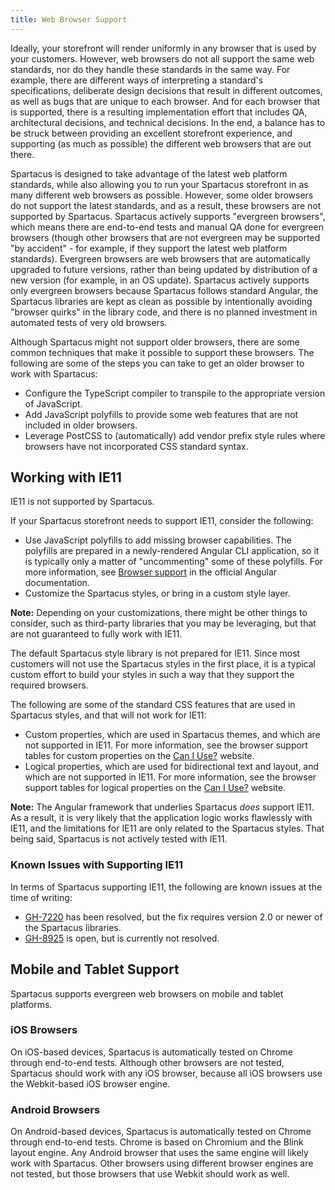 ```yaml
---
title: Web Browser Support
---
```


Ideally, your storefront will render uniformly in any browser that is used by your customers. However, web browsers do not all support the same web standards, nor do they handle these standards in the same way. For example, there are different ways of interpreting a standard's specifications, deliberate design decisions that result in different outcomes, as well as bugs that are unique to each browser. And for each browser that is supported, there is a resulting implementation effort that includes QA, architectural decisions, and technical decisions. In the end, a balance has to be struck between providing an excellent storefront experience, and supporting (as much as possible) the different web browsers that are out there.

Spartacus is designed to take advantage of the latest web platform standards, while also allowing you to run your Spartacus storefront in as many different web browsers as possible. However, some older browsers do not support the latest standards, and as a result, these browsers are not supported by Spartacus. Spartacus actively supports "evergreen browsers", which means there are end-to-end tests and manual QA done for evergreen browsers (though other browsers that are not evergreen may be supported "by accident" - for example, if they support the latest web platform standards). Evergreen browsers are web browsers that are automatically upgraded to future versions, rather than being updated by distribution of a new version (for example, in an OS update). Spartacus actively supports only evergreen browsers because Spartacus follows standard Angular, the Spartacus libraries are kept as clean as possible by intentionally avoiding "browser quirks" in the library code, and there is no planned investment in automated tests of very old browsers.

Although Spartacus might not support older browsers, there are some common techniques that make it possible to support these browsers. The following are some of the steps you can take to get an older browser to work with Spartacus:

- Configure the TypeScript compiler to transpile to the appropriate version of JavaScript.
- Add JavaScript polyfills to provide some web features that are not included in older browsers.
- Leverage PostCSS to (automatically) add vendor prefix style rules where browsers have not incorporated CSS standard syntax.

## Working with IE11

IE11 is not supported by Spartacus.

If your Spartacus storefront needs to support IE11, consider the following:

- Use JavaScript polyfills to add missing browser capabilities. The polyfills are prepared in a newly-rendered Angular CLI application, so it is typically only a matter of "uncommenting" some of these polyfills. For more information, see [Browser support](https://angular.io/guide/browser-support) in the official Angular documentation.
- Customize the Spartacus styles, or bring in a custom style layer.

**Note:** Depending on your customizations, there might be other things to consider, such as third-party libraries that you may be leveraging, but that are not guaranteed to fully work with IE11.

The default Spartacus style library is not prepared for IE11. Since most customers will not use the Spartacus styles in the first place, it is a typical custom effort to build your styles in such a way that they support the required browsers.

The following are some of the standard CSS features that are used in Spartacus styles, and that will not work for IE11:

- Custom properties, which are used in Spartacus themes, and which are not supported in IE11. For more information, see the browser support tables for custom properties on the [Can I Use?](https://caniuse.com/?search=custom%20properties) website.
- Logical properties, which are used for bidirectional text and layout, and which are not supported in IE11. For more information, see the browser support tables for logical properties on the [Can I Use?](https://caniuse.com/?search=logical%20properties) website.

**Note:** The Angular framework that underlies Spartacus *does* support IE11. As a result, it is very likely that the application logic works flawlessly with IE11, and the limitations for IE11 are only related to the Spartacus styles. That being said, Spartacus is not actively tested with IE11.

### Known Issues with Supporting IE11

In terms of Spartacus supporting IE11, the following are known issues at the time of writing:

- [GH-7220](https://github.com/SAP/spartacus/issues/7220) has been resolved, but the fix requires version 2.0 or newer of the Spartacus libraries.
- [GH-8925](https://github.com/SAP/spartacus/issues/8925) is open, but is currently not resolved.

## Mobile and Tablet Support

Spartacus supports evergreen web browsers on mobile and tablet platforms.

### iOS Browsers

On iOS-based devices, Spartacus is automatically tested on Chrome through end-to-end tests. Although other browsers are not tested, Spartacus should work with any iOS browser, because all iOS browsers use the Webkit-based iOS browser engine.

### Android Browsers

On Android-based devices, Spartacus is automatically tested on Chrome through end-to-end tests. Chrome is based on Chromium and the Blink layout engine. Any Android browser that uses the same engine will likely work with Spartacus. Other browsers using different browser engines are not tested, but those browsers that use Webkit should work as well.
